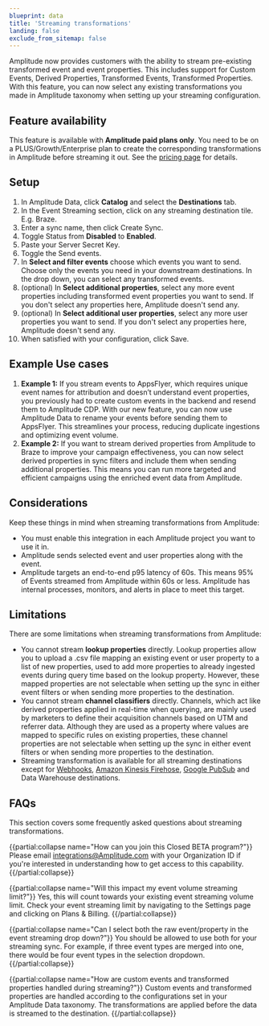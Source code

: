 ```yaml
---
blueprint: data
title: 'Streaming transformations'
landing: false
exclude_from_sitemap: false
---
```

Amplitude now provides customers with the ability to stream pre-existing transformed event and event properties. This includes support for Custom Events, Derived Properties, Transformed Events, Transformed Properties. With this feature, you can now select any existing transformations you made in Amplitude taxonomy when setting up your streaming configuration.

## Feature availability

This feature is available with **Amplitude paid plans only**. You need to be on a PLUS/Growth/Enterprise plan to create the corresponding transformations in Amplitude before streaming it out. See the [pricing page](https://Amplitude.com/pricing) for details.

## Setup

1. In Amplitude Data, click **Catalog** and select the **Destinations** tab.
2. In the Event Streaming section, click on any streaming destination tile. E.g. Braze.
3. Enter a sync name, then click Create Sync.
4. Toggle Status from **Disabled** to **Enabled**.
5. Paste your Server Secret Key.
6. Toggle the Send events.
7. In **Select and filter events** choose which events you want to send. Choose only the events you need in your downstream destinations. In the drop down, you can select any transformed events.
8. (optional) In **Select additional properties**, select any more event properties including transformed event properties you want to send. If you don't select any properties here, Amplitude doesn't send any.
9. (optional) In **Select additional user properties**, select any more user properties you want to send. If you don't select any properties here, Amplitude doesn't send any.
10. When satisfied with your configuration, click Save.

## Example Use cases

1. **Example 1:** If you stream events to AppsFlyer, which requires unique event names for attribution and doesn’t understand event properties, you previously had to create custom events in the backend and resend them to Amplitude CDP. With our new feature, you can now use Amplitude Data to rename your events before sending them to AppsFlyer. This streamlines your process, reducing duplicate ingestions and optimizing event volume.
2. **Example 2:** If you want to stream derived properties from Amplitude to Braze to improve your campaign effectiveness, you can now select derived properties in sync filters and include them when sending additional properties. This means you can run more targeted and efficient campaigns using the enriched event data from Amplitude.

## Considerations

Keep these things in mind when streaming transformations from Amplitude:

* You must enable this integration in each Amplitude project you want to use it in.
* Amplitude sends selected event and user properties along with the event.
* Amplitude targets an end-to-end p95 latency of 60s. This means 95% of Events streamed from Amplitude within 60s or less. Amplitude has internal processes, monitors, and alerts in place to meet this target.

## Limitations

There are some limitations when streaming transformations from Amplitude:

* You cannot stream **lookup properties** directly. Lookup properties allow you to upload a .csv file mapping an existing event or user property to a list of new properties, used to add more properties to already ingested events during query time based on the lookup property. However, these mapped properties are not selectable when setting up the sync in either event filters or when sending more properties to the destination.
* You cannot stream **channel classifiers** directly. Channels, which act like derived properties applied in real-time when querying, are mainly used by marketers to define their acquisition channels based on UTM and referrer data. Although they are used as a property where values are mapped to specific rules on existing properties, these channel properties are not selectable when setting up the sync in either event filters or when sending more properties to the destination.
* Streaming transformation is available for all streaming destinations except for [Webhooks](https://Amplitude.com/docs/data/destination-catalog/webhooks), [Amazon Kinesis Firehose](https://Amplitude.com/docs/data/destination-catalog/amazon-kinesis-firehose), [Google PubSub](https://Amplitude.com/docs/data/destination-catalog/google-pub-sub) and Data Warehouse destinations.

## FAQs

This section covers some frequently asked questions about streaming transformations.


{{partial:collapse name="How can you join this Closed BETA program?"}}
Please email integrations@Amplitude.com with your Organization ID if you're interested in understanding how to get access to this capability.
{{/partial:collapse}}


{{partial:collapse name="Will this impact my event volume streaming limit?"}}
Yes, this will count towards your existing event streaming volume limit. Check your event streaming limit by navigating to the Settings page and clicking on Plans & Billing.
{{/partial:collapse}}


{{partial:collapse name="Can I select both the raw event/property in the event streaming drop down?"}}
You should be allowed to use both for your streaming sync. For example, if three event types are merged into one, there would be four event types in the selection dropdown.
{{/partial:collapse}}


{{partial:collapse name="How are custom events and transformed properties handled during streaming?"}}
Custom events and transformed properties are handled according to the configurations set in your Amplitude Data taxonomy. The transformations are applied before the data is streamed to the destination.
{{/partial:collapse}}
